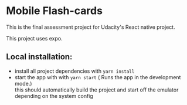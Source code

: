 # Mobile Flash-cards

This is the final assessment project for Udacity's React native project.

This project uses expo.


## Local installation:

-   install all project dependencies with `yarn install`
-   start the app with with `yarn start`
    ( Runs the app in the development mode.)<br>
this should automatically build the project and start off the emulator
depending on the system config  

